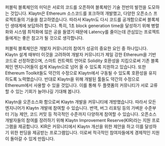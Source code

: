 퍼블릭 블록체인의 미덕은 서로의 코드를 오픈하여 블록체인 기술 전반의 발전을 도모하는 것입니다. Klaytn은 Ethereum 소스코드를 포크하여 개발했고, 다양한 오픈소스 프로젝트들의 기술을 참고하였습니다. 따라서 Klaytn도 다시 코드를 공개함으로써 블록체인 생태계에 보답하려 합니다. 특히, 1초 block generation time을 달성하기 위해 병렬화와 시스템 최적화에 많은 공을 들였기 때문에 Latency를 줄이는데 관심있는 프로젝트들에게는 좋은 참고가 될 것으로 생각합니다.

퍼블릭 블록체인은 개발자 커뮤니티의 참여가 성공의 중요한 요인 중 하나입니다. Klaytn 설계 때부터 이것을 고려하여 개발자 커뮤니티가 제일 강한 Ethereum을 기반 코드로 선정하였으며, 스마트 컨트랙트 언어로 Solidity 호환성을 지킴으로써 기존 블록체인 엔지니어들이 쉽게 Klaytn으로 넘어 올 수 있도록 지원하고 있습니다. 또한 Ethereum Toolkit들도 약간의 수정으로 Klaytn에서 구동될 수 있도록 호환성을 유지하도록 노력했습니다. 반대로 Klaytn을 위해 개발된 툴들도 약간의 수정으로 Ethereum에서 사용할 수 있을 것입니다. 이를 통해 두 플랫폼의 커뮤니티가 서로 교류할 수 있는 기회가 늘어나길 기대해 봅니다.

Klaytn을 오픈소스화 함으로써 Klaytn 개발을 커뮤니티에 개방했습니다. 따라서 모든 엔지니어가 Klaytn 개발에 참여할 수 있습니다. 번역, 버그 리포팅 등의 가벼운 수준부터 기능 제안, 코드 커밋 등 적극적인 수준까지 다양하게 참여할 수 있습니다. 오픈소스 개발자들의 참여를 장려하기 위해 Klaytn Improvement Reserve(KIR)라는 지원 프로그램을 제공합니다. KIR은 커뮤니티에서 Klaytn 개선을 위한 제안을 하고 이를 달성하기 위한 펀딩을 제공받는 프로그램입니다. 이로써 적극적인 참여자들에게 경제적인 지원이 돌아갈 수 있게 만듭니다.
